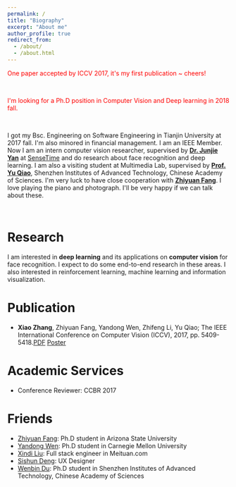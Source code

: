 ```yaml
---
permalink: /
title: "Biography"
excerpt: "About me"
author_profile: true
redirect_from: 
  - /about/
  - /about.html
---
```


<font color="red">One paper accepted by ICCV 2017, it's my first publication ~ cheers!</font>

<br/>

<font color="red">I'm looking for a Ph.D position in Computer Vision and Deep learning in 2018 fall.</font>

<br/>

I got my Bsc. Engineering on Software Engineering in Tianjin University at 2017 fall. I'm also minored in financial management. I am an IEEE Member.
Now I am an intern computer vision researcher, supervised by [**Dr. Junjie Yan**](https://www.cbsr.ia.ac.cn/users/jjyan/main.htm) at [SenseTime](https://www.sensetime.com) and do research about face recognition and deep learning.
I am also a visiting student at Multimedia Lab, supervised by [**Prof. Yu Qiao**](https://mmlab.siat.ac.cn/yuqiao/), Shenzhen Institutes of Advanced Technology, Chinese Academy of Sciences.
I'm very luck to have close cooperation with [**Zhiyuan Fang**](https://jacobswan1.github.io). 
I love playing the piano and photograph. I'll be very happy if we can talk about these.



<br/>

Research
======
I am interested in **deep learning** and its applications on **computer vision** for face recognition. I expect to do some end-to-end research in these areas.
I also interested in reinforcement learning, machine learning and information visualization.

Publication
======

- **Xiao Zhang**, Zhiyuan Fang, Yandong Wen, Zhifeng Li, Yu Qiao; The IEEE International Conference on Computer Vision (ICCV), 2017, pp. 5409-5418.[PDF](http://openaccess.thecvf.com/content_ICCV_2017/papers/Zhang_Range_Loss_for_ICCV_2017_paper.pdf) [Poster](https://dukechris.github.io/files/rangeloss_poster.pdf)


Academic Services
======
- Conference Reviewer: CCBR 2017

Friends
======
- [Zhiyuan Fang](https://hacobswan1.github.io): Ph.D student in Arizona State University
- [Yandong Wen](https://ydwen.github.io): Ph.D student in Carnegie Mellon University
- [Xindi Liu](https://elson8080.github.io): Full stack engineer in Meituan.com
- [Sishun Deng](https://www.velacielad.com): UX Designer
- [Wenbin Du](https://lanlianhuaer.github.io/): Ph.D student in Shenzhen Institutes of Advanced Technology, Chinese Academy of Sciences
